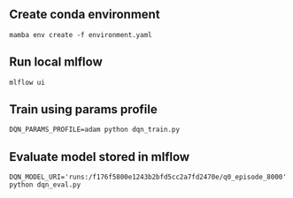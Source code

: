 
## Create conda environment
```shell
mamba env create -f environment.yaml
```

## Run local mlflow
```shell
mlflow ui
```

## Train using params profile
```adam
DQN_PARAMS_PROFILE=adam python dqn_train.py
```

## Evaluate model stored in mlflow
```shell
DQN_MODEL_URI='runs:/f176f5800e1243b2bfd5cc2a7fd2470e/q0_episode_8000' python dqn_eval.py
```

